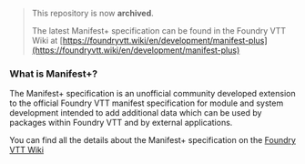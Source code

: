 > This repository is now **archived**.
> 
> The latest Manifest+ specification can be found in the Foundry VTT Wiki at [https://foundryvtt.wiki/en/development/manifest-plus](https://foundryvtt.wiki/en/development/manifest-plus)

### What is Manifest+?

The Manifest+ specification is an unofficial community developed extension to the official Foundry VTT manifest
specification for module and system development intended to add additional data which can be used by packages within
Foundry VTT and by external applications.

You can find all the details about the Manifest+ specification on the [Foundry VTT Wiki](https://foundryvtt.wiki/en/development/manifest-plus)